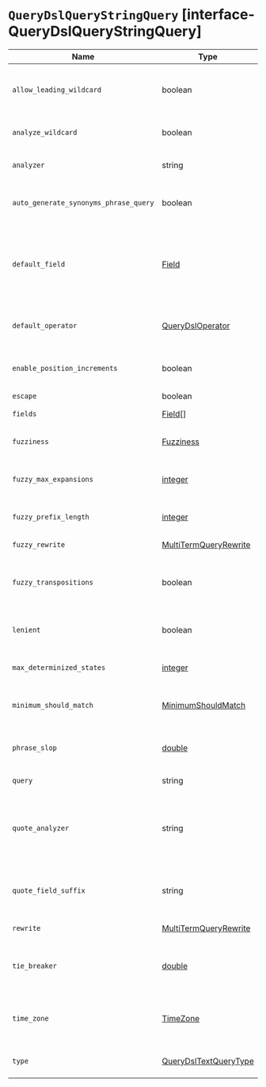 # `QueryDslQueryStringQuery` [interface-QueryDslQueryStringQuery]

| Name | Type | Description |
| - | - | - |
| `allow_leading_wildcard` | boolean | If `true`, the wildcard characters `*` and `?` are allowed as the first character of the query string. |
| `analyze_wildcard` | boolean | If `true`, the query attempts to analyze wildcard terms in the query string. |
| `analyzer` | string | Analyzer used to convert text in the query string into tokens. |
| `auto_generate_synonyms_phrase_query` | boolean | If `true`, match phrase queries are automatically created for multi-term synonyms. |
| `default_field` | [Field](./Field.md) | Default field to search if no field is provided in the query string. Supports wildcards ( `*`). Defaults to the `index.query.default_field` index setting, which has a default value of `*`. |
| `default_operator` | [QueryDslOperator](./QueryDslOperator.md) | Default boolean logic used to interpret text in the query string if no operators are specified. |
| `enable_position_increments` | boolean | If `true`, enable position increments in queries constructed from a `query_string` search. |
| `escape` | boolean | &nbsp; |
| `fields` | [Field](./Field.md)[] | Array of fields to search. Supports wildcards ( `*`). |
| `fuzziness` | [Fuzziness](./Fuzziness.md) | Maximum edit distance allowed for fuzzy matching. |
| `fuzzy_max_expansions` | [integer](./integer.md) | Maximum number of terms to which the query expands for fuzzy matching. |
| `fuzzy_prefix_length` | [integer](./integer.md) | Number of beginning characters left unchanged for fuzzy matching. |
| `fuzzy_rewrite` | [MultiTermQueryRewrite](./MultiTermQueryRewrite.md) | Method used to rewrite the query. |
| `fuzzy_transpositions` | boolean | If `true`, edits for fuzzy matching include transpositions of two adjacent characters (for example, `ab` to `ba`). |
| `lenient` | boolean | If `true`, format-based errors, such as providing a text value for a numeric field, are ignored. |
| `max_determinized_states` | [integer](./integer.md) | Maximum number of automaton states required for the query. |
| `minimum_should_match` | [MinimumShouldMatch](./MinimumShouldMatch.md) | Minimum number of clauses that must match for a document to be returned. |
| `phrase_slop` | [double](./double.md) | Maximum number of positions allowed between matching tokens for phrases. |
| `query` | string | Query string you wish to parse and use for search. |
| `quote_analyzer` | string | Analyzer used to convert quoted text in the query string into tokens. For quoted text, this parameter overrides the analyzer specified in the `analyzer` parameter. |
| `quote_field_suffix` | string | Suffix appended to quoted text in the query string. You can use this suffix to use a different analysis method for exact matches. |
| `rewrite` | [MultiTermQueryRewrite](./MultiTermQueryRewrite.md) | Method used to rewrite the query. |
| `tie_breaker` | [double](./double.md) | How to combine the queries generated from the individual search terms in the resulting `dis_max` query. |
| `time_zone` | [TimeZone](./TimeZone.md) | Coordinated Universal Time (UTC) offset or IANA time zone used to convert date values in the query string to UTC. |
| `type` | [QueryDslTextQueryType](./QueryDslTextQueryType.md) | Determines how the query matches and scores documents. |
